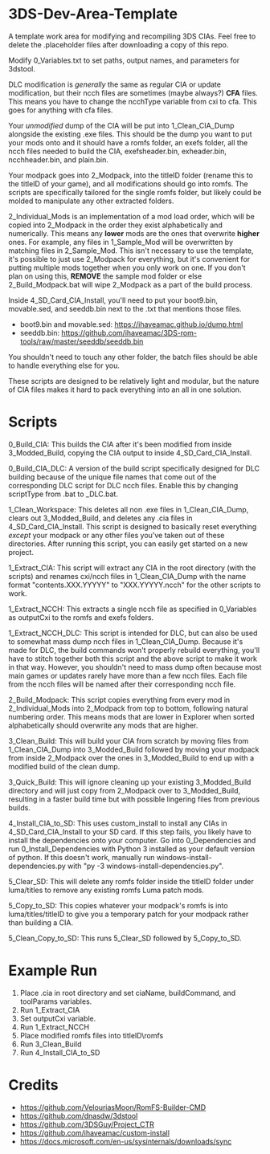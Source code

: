 # 3DS-Dev-Area-Template
A template work area for modifying and recompiling 3DS CIAs. Feel free to delete the .placeholder files after downloading a copy of this repo.

Modify 0_Variables.txt to set paths, output names, and parameters for 3dstool.

DLC modification is *generally* the same as regular CIA or update modification, but their ncch files are sometimes (maybe always?) **CFA** files. This means you have to change the ncchType variable from cxi to cfa. This goes for anything with cfa files.

Your *unmodified* dump of the CIA will be put into 1_Clean_CIA_Dump alongside the existing .exe files. This should be the dump you want to put your mods onto and it should have a romfs folder, an exefs folder, all the ncch files needed to build the CIA, exefsheader.bin, exheader.bin, ncchheader.bin, and plain.bin.

Your modpack goes into 2_Modpack, into the titleID folder (rename this to the titleID of your game), and all modifications should go into romfs. The scripts are specifically tailored for the single romfs folder, but likely could be molded to manipulate any other extracted folders. 

2_Individual_Mods is an implementation of a mod load order, which will be copied into 2_Modpack in the order they exist alphabetically and numerically. This means any **lower** mods are the ones that overwrite **higher** ones. For example, any files in 1_Sample_Mod will be overwritten by matching files in 2_Sample_Mod. This isn't necessary to use the template, it's possible to just use 2_Modpack for everything, but it's convenient for putting multiple mods together when you only work on one. If you don't plan on using this, **REMOVE** the sample mod folder or else 2_Build_Modpack.bat will wipe 2_Modpack as a part of the build process.

Inside 4_SD_Card_CIA_Install, you'll need to put your boot9.bin, movable.sed, and seeddb.bin next to the .txt that mentions those files.
  - boot9.bin and movable.sed: https://ihaveamac.github.io/dump.html
  - seeddb.bin: https://github.com/ihaveamac/3DS-rom-tools/raw/master/seeddb/seeddb.bin

You shouldn't need to touch any other folder, the batch files should be able to handle everything else for you. 

These scripts are designed to be relatively light and modular, but the nature of CIA files makes it hard to pack everything into an all in one solution.

# Scripts
0_Build_CIA: This builds the CIA after it's been modified from inside 3_Modded_Build, copying the CIA output to inside 4_SD_Card_CIA_Install.

0_Build_CIA_DLC: A version of the build script specifically designed for DLC building because of the unique file names that come out of the corresponding DLC script for DLC ncch files. Enable this by changing scriptType from .bat to \_DLC.bat.

1_Clean_Workspace: This deletes all non .exe files in 1_Clean_CIA_Dump, clears out 3_Modded_Build, and deletes any .cia files in 4_SD_Card_CIA_Install. This script is designed to basically reset everything *except* your modpack or any other files you've taken out of these directories. After running this script, you can easily get started on a new project.

1_Extract_CIA: This script will extract any CIA in the root directory (with the scripts) and renames cxi/ncch files in 1_Clean_CIA_Dump with the name format "contents.XXX.YYYYY" to "XXX.YYYYY.ncch" for the other scripts to work.

1_Extract_NCCH: This extracts a single ncch file as specified in 0_Variables as outputCxi to the romfs and exefs folders.

1_Extract_NCCH_DLC: This script is intended for DLC, but can also be used to somewhat mass dump ncch files in 1_Clean_CIA_Dump. Because it's made for DLC, the build commands won't properly rebuild everything, you'll have to stitch together both this script and the above script to make it work in that way. However, you shouldn't need to mass dump often because most main games or updates rarely have more than a few ncch files. Each file from the ncch files will be named after their corresponding ncch file.

2_Build_Modpack: This script copies everything from every mod in 2_Individual_Mods into 2_Modpack from top to bottom, following natural numbering order. This means mods that are lower in Explorer when sorted alphabetically should overwrite any mods that are higher.

3_Clean_Build: This will build your CIA from scratch by moving files from 1_Clean_CIA_Dump into 3_Modded_Build followed by moving your modpack from inside 2_Modpack over the ones in 3_Modded_Build to end up with a modified build of the clean dump.

3_Quick_Build: This will ignore cleaning up your existing 3_Modded_Build directory and will just copy from 2_Modpack over to 3_Modded_Build, resulting in a faster build time but with possible lingering files from previous builds.

4_Install_CIA_to_SD: This uses custom_install to install any CIAs in 4_SD_Card_CIA_Install to your SD card. If this step fails, you likely have to install the dependencies onto your computer. Go into 0_Dependencies and run 0_Install_Dependencies with Python 3 installed as your default version of python. If this doesn't work, manually run windows-install-dependencies.py with "py -3 windows-install-dependencies.py".

5_Clear_SD: This will delete any romfs folder inside the titleID folder under luma/titles to remove any existing romfs Luma patch mods.

5_Copy_to_SD: This copies whatever your modpack's romfs is into luma/titles/titleID to give you a temporary patch for your modpack rather than building a CIA.

5_Clean_Copy_to_SD: This runs 5_Clear_SD followed by 5_Copy_to_SD.

# Example Run

1. Place .cia in root directory and set ciaName, buildCommand, and toolParams variables.
2. Run 1_Extract_CIA
3. Set outputCxi variable.
4. Run 1_Extract_NCCH
5. Place modified romfs files into titleID\romfs
6. Run 3_Clean_Build
7. Run 4_Install_CIA_to_SD

# Credits
  - https://github.com/VelouriasMoon/RomFS-Builder-CMD
  - https://github.com/dnasdw/3dstool
  - https://github.com/3DSGuy/Project_CTR
  - https://github.com/ihaveamac/custom-install
  - https://docs.microsoft.com/en-us/sysinternals/downloads/sync
